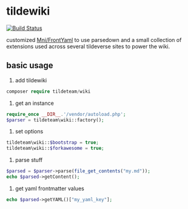 # tildewiki

[![Build Status](https://drone.tildegit.org/api/badges/team/tildewiki/status.svg)](https://drone.tildegit.org/team/tildewiki)

customized [Mni/FrontYaml](https://github.com/mnapoli/frontyaml)
to use parsedown and a small collection of extensions
used across several tildeverse sites to power the wiki.

## basic usage

1. add tildewiki
```php
composer require tildeteam/wiki
```

1. get an instance
```php
require_once __DIR__.'/vendor/autoload.php';
$parser = tildeteam\wiki::factory();
```

1. set options
```php
tildeteam\wiki::$bootstrap = true;
tildeteam\wiki::$forkawesome = true;
```

1. parse stuff
```php
$parsed = $parser->parse(file_get_contents("my.md"));
echo $parsed->getContent();
```

1. get yaml frontmatter values
```php
echo $parsed->getYAML()["my_yaml_key"];
```

